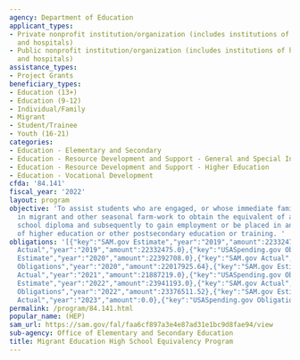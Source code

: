 ```yaml
---
agency: Department of Education
applicant_types:
- Private nonprofit institution/organization (includes institutions of higher education
  and hospitals)
- Public nonprofit institution/organization (includes institutions of higher education
  and hospitals)
assistance_types:
- Project Grants
beneficiary_types:
- Education (13+)
- Education (9-12)
- Individual/Family
- Migrant
- Student/Trainee
- Youth (16-21)
categories:
- Education - Elementary and Secondary
- Education - Resource Development and Support - General and Special Interest Organizations
- Education - Resource Development and Support - Higher Education
- Education - Vocational Development
cfda: '84.141'
fiscal_year: '2022'
layout: program
objective: 'To assist students who are engaged, or whose immediate family is engaged,
  in migrant and other seasonal farm-work to obtain the equivalent of a secondary
  school diploma and subsequently to gain employment or be placed in an institution
  of higher education or other postsecondary education or training. '
obligations: '[{"key":"SAM.gov Estimate","year":"2019","amount":22332475.0},{"key":"SAM.gov
  Actual","year":"2019","amount":22332475.0},{"key":"USASpending.gov Obligations","year":"2019","amount":22276322.73},{"key":"SAM.gov
  Estimate","year":"2020","amount":22392708.0},{"key":"SAM.gov Actual","year":"2020","amount":22392708.0},{"key":"USASpending.gov
  Obligations","year":"2020","amount":22017925.64},{"key":"SAM.gov Estimate","year":"2021","amount":21887219.0},{"key":"SAM.gov
  Actual","year":"2021","amount":21887219.0},{"key":"USASpending.gov Obligations","year":"2021","amount":21509273.73},{"key":"SAM.gov
  Estimate","year":"2022","amount":23941193.0},{"key":"SAM.gov Actual","year":"2022","amount":23714278.0},{"key":"USASpending.gov
  Obligations","year":"2022","amount":23376511.52},{"key":"SAM.gov Estimate","year":"2023","amount":23522795.0},{"key":"SAM.gov
  Actual","year":"2023","amount":0.0},{"key":"USASpending.gov Obligations","year":"2023","amount":23291167.65}]'
permalink: /program/84.141.html
popular_name: (HEP)
sam_url: https://sam.gov/fal/faa6cf897a3e4e87ad31e1bc9d8fae94/view
sub-agency: Office of Elementary and Secondary Education
title: Migrant Education High School Equivalency Program
---
```

